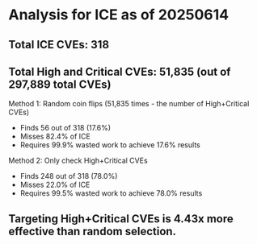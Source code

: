 # Analysis for ICE as of 20250614

## Total ICE CVEs: 318
## Total High and Critical CVEs: 51,835 (out of 297,889 total CVEs)

Method 1: Random coin flips (51,835 times - the number of High+Critical CVEs)
  - Finds 56 out of 318 (17.6%)
  - Misses 82.4% of ICE
  - Requires 99.9% wasted work to achieve 17.6% results

Method 2: Only check High+Critical CVEs
  - Finds 248 out of 318 (78.0%)
  - Misses 22.0% of ICE
  - Requires 99.5% wasted work to achieve 78.0% results

## Targeting High+Critical CVEs is 4.43x more effective than random selection.
